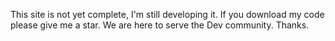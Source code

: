 This site is not yet complete, I'm still developing it. If you download my code please give me a star. We are here to serve the Dev community. Thanks.